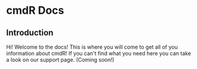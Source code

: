 # cmdR Docs

## Introduction

Hi! Welcome to the docs! This is where you will come to get all of you information about cmdR! If you can't find what you need here you can take a look on our support page. (Coming soon!)
